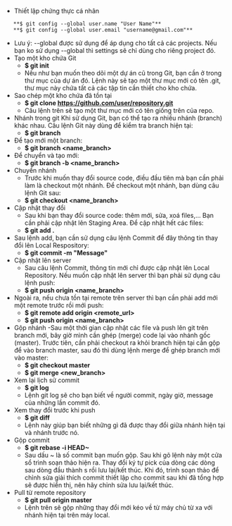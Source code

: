 - Thiết lập chứng thực cá nhân

```
   **$ git config --global user.name "User Name"**
   **$ git config --global user.email "username@gmail.com"**
```

  - Lưu ý: --global được sử dụng để áp dụng cho tất cả các projects. Nếu bạn ko sử dụng --global thì settings sẽ chỉ dùng cho riêng project đó.
- Tạo một kho chứa Git
  - **$ git init**
  - Nếu như bạn muốn theo dõi một dự án cũ trong Git, bạn cần ở trong thư mục của dự án đó. Lệnh này sẽ tạo một thư mục mới có tên .git, thư mục này chứa tất cả các tập tin cần thiết cho kho chứa.
- Sao chép một kho chứa đã tồn tại
  - **$ git clone https://github.com/user/repository.git**
  - Câu lệnh trên sẽ tạo một thư mục mới có tên giống trên của repo.
- Nhánh trong git
Khi sử dụng Git, bạn có thể tạo ra nhiều nhánh (branch) khác nhau. Câu lệnh Git này dùng để kiểm tra branch hiện tại:
  - **$ git branch**
- Để tạo mới một branch:
  - **$ git branch <name_branch>**
- Để chuyển và tạo mới:
  - **$ git branch -b <name_branch>**
- Chuyển nhánh
  - Trước khi muốn thay đổi source code, điều đầu tiên mà bạn cần phải làm là checkout một nhánh. Để checkout một nhánh, bạn dùng câu lệnh Git sau:
  - **$ git checkout <name_branch>**
- Cập nhật thay đổi
  - Sau khi bạn thay đổi source code: thêm mới, sửa, xoá files,… Bạn cần phải cập nhật lên Staging Area. Để cập nhật hết các files:
  - **$ git add .**
- Sau lệnh add, bạn cần sử dụng câu lệnh Commit để đây thông tin thay đổi lên Local Respository:
  - **$ git commit -m "Message"**
- Cập nhật lên server
  - Sau câu lệnh Commit, thông tin mới chỉ được cập nhật lên Local Repository. Nếu muốn cập nhật lên server thì bạn phải sử dụng câu lệnh push:
  - **$ git push origin <name_branch>**
- Ngoài ra, nếu chưa tồn tại remote trên server thì bạn cần phải add mới một remote trước rồi mới push:
  - **$ git remote add origin <remote_url>**
  - **$ git push origin <name_branch>**
- Gộp nhánh
  -Sau một thời gian cập nhật các file và push lên git trên branch mới, bây giờ mình cần ghép (merge) code lại vào nhánh gốc (master). Trước tiên, cần phải checkout ra khỏi branch hiện tại cần gộp để vào branch master, sau đó thì dùng lệnh merge để ghép branch mới vào master:
  - **$ git checkout master**
  - **$ git merge <new_branch>**
- Xem lại lịch sử commit
  - **$ git log**
  - Lệnh git log sẽ cho bạn biết về người commit, ngày giờ, message của những lần commit đó.
- Xem thay đổi trước khi push
  - **$ git diff**
  - Lệnh này giúp bạn biết những gì đã được thay đổi giữa nhánh hiện tại và nhánh trước nó.
- Gộp commit
  - **$ git rebase -i HEAD~**
  - Sau dấu ~ là số commit bạn muốn gộp. Sau khi gõ lệnh này một cửa sổ trình soạn thảo hiện ra. Thay đổi ký tự pick của dòng các dòng sau dòng đầu thành s rồi lưu lại/kết thúc. Khi đó, trình soạn thảo để chỉnh sửa giải thích commit thiết lập cho commit sau khi đã tổng hợp sẽ được hiển thị, nên hãy chỉnh sửa lưu lại/kết thúc.
- Pull từ remote repository
  - **$ git pull origin master**
  - Lệnh trên sẽ gộp những thay đổi mới kéo về từ máy chủ từ xa với nhánh hiện tại trên máy local.

